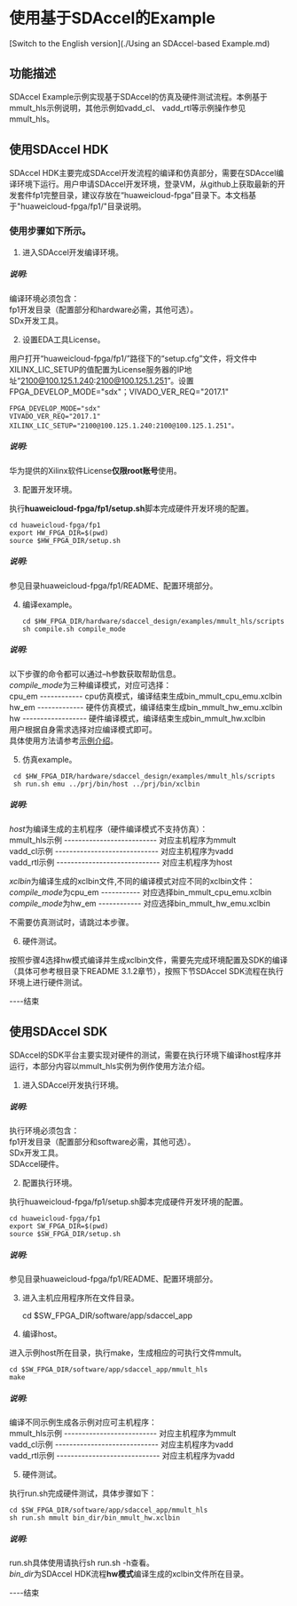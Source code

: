 使用基于SDAccel的Example
========================

[Switch to the English version](./Using an SDAccel-based Example.md)

功能描述
--------------------------------------------------------------------------------------------------------------------------------------------------------------------------------

SDAccel Example示例实现基于SDAccel的仿真及硬件测试流程。本例基于mmult_hls示例说明，其他示例如vadd_cl、 vadd_rtl等示例操作参见mmult_hls。  

使用SDAccel HDK
---------------------------------------------------------------------------------------------------------------------------------------------------------------------------------

SDAccel HDK主要完成SDAccel开发流程的编译和仿真部分，需要在SDAccel编译环境下运行。用户申请SDAccel开发环境，登录VM，从github上获取最新的开发套件fp1完整目录，建议存放在“huaweicloud-fpga”目录下。本文档基于"huaweicloud-fpga/fp1/"目录说明。

### 使用步骤如下所示。

1.  进入SDAccel开发编译环境。

##### 说明:

  编译环境必须包含：  
  fp1开发目录（配置部分和hardware必需，其他可选）。  
  SDx开发工具。

2.  设置EDA工具License。

  用户打开“huaweicloud-fpga/fp1/”路径下的“setup.cfg”文件，将文件中XILINX_LIC_SETUP的值配置为License服务器的IP地址“2100@100.125.1.240:2100@100.125.1.251”。设置FPGA_DEVELOP_MODE="sdx"；VIVADO_VER_REQ="2017.1"

  	FPGA_DEVELOP_MODE="sdx"  
  	VIVADO_VER_REQ="2017.1"  
  	XILINX_LIC_SETUP="2100@100.125.1.240:2100@100.125.1.251"。

##### 说明:
  华为提供的Xilinx软件License**仅限root账号**使用。

3.  配置开发环境。

  执行**huaweicloud-fpga/fp1/setup.sh**脚本完成硬件开发环境的配置。

  	cd huaweicloud-fpga/fp1
  	export HW_FPGA_DIR=$(pwd)
  	source $HW_FPGA_DIR/setup.sh
##### 说明:
  参见目录huaweicloud-fpga/fp1/README、配置环境部分。

4. 编译example。
   ```
   cd $HW_FPGA_DIR/hardware/sdaccel_design/examples/mmult_hls/scripts
   sh compile.sh compile_mode
   ```

##### 说明:
   以下步骤的命令都可以通过–h参数获取帮助信息。  
   *compile_mode*为三种编译模式，对应可选择：  
   cpu_em ------------ cpu仿真模式，编译结束生成bin_mmult_cpu_emu.xclbin  
   hw_em ------------- 硬件仿真模式，编译结束生成bin_mmult_hw_emu.xclbin   
   hw ------------------ 硬件编译模式，编译结束生成bin_mmult_hw.xclbin   
   用户根据自身需求选择对应编译模式即可。  
   具体使用方法请参考[示例介绍](..\hardware\sdaccel_design\examples\mmult_hls\README_CN.md)。

5.  仿真example。
   ```
    cd $HW_FPGA_DIR/hardware/sdaccel_design/examples/mmult_hls/scripts
    sh run.sh emu ../prj/bin/host ../prj/bin/xclbin
   ```
   
##### 说明:

   *host*为编译生成的主机程序（硬件编译模式不支持仿真）：  
   mmult_hls示例 -------------------------- 对应主机程序为mmult  
   vadd_cl示例 ----------------------------- 对应主机程序为vadd  
   vadd_rtl示例 ----------------------------- 对应主机程序为host

   *xclbin*为编译生成的xclbin文件,不同的编译模式对应不同的xclbin文件：  
   *compile_mode*为cpu_em ----------- 对应选择bin_mmult_cpu_emu.xclbin  
   *compile_mode*为hw_em ------------ 对应选择bin_mmult_hw_emu.xclbin  

   不需要仿真测试时，请跳过本步骤。

6. 硬件测试。

  按照步骤4选择hw模式编译并生成xclbin文件，需要先完成环境配置及SDK的编译（具体可参考根目录下README 3.1.2章节），按照下节SDAccel SDK流程在执行环境上进行硬件测试。

----结束

使用SDAccel SDK
---------------------------------------------------------------------------------------------------------------------------------------------------------------------------------

SDAccel的SDK平台主要实现对硬件的测试，需要在执行环境下编译host程序并运行，本部分内容以mmult_hls实例为例作使用方法介绍。

1.  进入SDAccel开发执行环境。

##### 说明:

  执行环境必须包含：  
  fp1开发目录（配置部分和software必需，其他可选）。  
  SDx开发工具。  
  SDAccel硬件。

2. 配置执行环境。

  执行huaweicloud-fpga/fp1/setup.sh脚本完成硬件开发环境的配置。

  	cd huaweicloud-fpga/fp1
  	export SW_FPGA_DIR=$(pwd)
  	source $SW_FPGA_DIR/setup.sh
##### 说明:

  参见目录huaweicloud-fpga/fp1/README、配置环境部分。

3.  进入主机应用程序所在文件目录。

    cd $SW_FPGA_DIR/software/app/sdaccel_app

4.  编译host。

  进入示例host所在目录，执行make，生成相应的可执行文件mmult。

  	cd $SW_FPGA_DIR/software/app/sdaccel_app/mmult_hls
  	make

##### 说明:

  编译不同示例生成各示例对应可主机程序：  
  mmult_hls示例 -------------------------- 对应主机程序为mmult  
  vadd_cl示例 ----------------------------- 对应主机程序为vadd  
  vadd_rtl示例 ----------------------------- 对应主机程序为vadd

5.  硬件测试。

  执行run.sh完成硬件测试，具体步骤如下：

  	cd $SW_FPGA_DIR/software/app/sdaccel_app/mmult_hls
  	sh run.sh mmult bin_dir/bin_mmult_hw.xclbin

##### 说明:

  run.sh具体使用请执行sh run.sh -h查看。  
  *bin_dir*为SDAccel HDK流程**hw模式**编译生成的xclbin文件所在目录。

----结束
